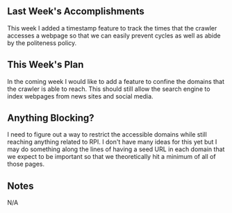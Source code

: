 ## Last Week's Accomplishments

This week I added a timestamp feature to track the times that the crawler accesses a webpage so that we can easily prevent cycles as well as abide by the politeness policy.

## This Week's Plan

In the coming week I would like to add a feature to confine the domains that the crawler is able to reach. This should still allow the search engine to index webpages from news sites and social media.

## Anything Blocking?

I need to figure out a way to restrict the accessible domains while still reaching anything related to RPI. I don't have many ideas for this yet but I may do something along the lines of having a seed URL in each domain that we expect to be important so that we theoretically hit a minimum of all of those pages.

## Notes

N/A
